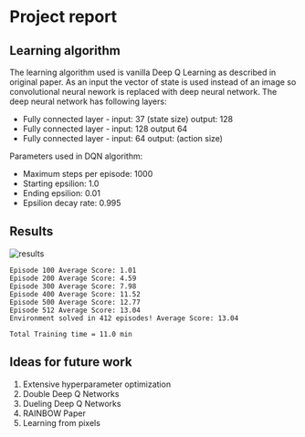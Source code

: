 # Project report

## Learning algorithm

The learning algorithm used is vanilla Deep Q Learning as described in original paper. As an input the vector of state is used instead of an image so convolutional neural nework is replaced with deep neural network. The deep neural network has following layers:

- Fully connected layer - input: 37 (state size) output: 128
- Fully connected layer - input: 128 output 64
- Fully connected layer - input: 64 output: (action size)

Parameters used in DQN algorithm:

- Maximum steps per episode: 1000
- Starting epsilion: 1.0
- Ending epsilion: 0.01
- Epsilion decay rate: 0.995

## Results

![results](images/plot.png)

```
Episode 100	Average Score: 1.01
Episode 200	Average Score: 4.59
Episode 300	Average Score: 7.98
Episode 400	Average Score: 11.52
Episode 500	Average Score: 12.77
Episode 512	Average Score: 13.04
Environment solved in 412 episodes!	Average Score: 13.04

Total Training time = 11.0 min
```

## Ideas for future work

1. Extensive hyperparameter optimization
2. Double Deep Q Networks
3. Dueling Deep Q Networks
4. RAINBOW Paper
5. Learning from pixels